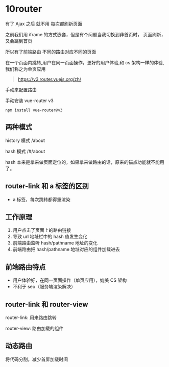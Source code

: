 # 10router

有了 Ajax 之后 就不用 每次都刷新页面

之前我们用 iframe 的方式嵌套，但是有个问题当我切换到非首页时， 页面刷新，又会跳到首页

所以有了前端路由
不同的路由对应不同的页面

在一个页面内跳转,用户在同一页面操作，更好的用户体验,和 cs 架构一样的体验,我们称之为单页应用

> https://v3.router.vuejs.org/zh/

手动来配置路由

手动安装 vue-router v3

```
npm install vue-router@v3
```

## 两种模式

history 模式 /about

hash 模式 /#/about

hash 本来是拿来做页面定位的，如果拿来做路由的话，原来的锚点功能就不能用了。

## router-link 和 a 标签的区别

- a 标签，每次跳转都得重渲染

## 工作原理

1. 用户点击了页面上的路由链接
2. 导致 url 地址栏中的 hash 值发生变化
3. 前端路由监听 hash/pathname 地址的变化
4. 前端路由把 hash/pathname 地址对应的组件加载进去

## 前端路由特点

- 用户体验好，在同一页面操作（单页应用），媲美 CS 架构
- 不利于 seo（服务端渲染解决）

## router-link 和 router-view

router-link: 用来路由跳转

router-view: 路由加载的组件

## 动态路由

将代码分割，减少首屏加载时间
